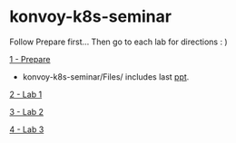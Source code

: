 # konvoy-k8s-seminar

Follow Prepare first...
Then go to each lab for directions : )

[1 - Prepare](https://github.com/jdyver/konvoy-k8s-seminar/tree/master/Prepare)
- konvoy-k8s-seminar/Files/ includes last [ppt](https://github.com/jdyver/konvoy-k8s-seminar/raw/master/Files/Toronto-K8s-Seminar-2019-07-18.pptx).

[2 - Lab 1](https://github.com/jdyver/konvoy-k8s-seminar/tree/master/Lab1)

[3 - Lab 2](https://github.com/jdyver/konvoy-k8s-seminar/tree/master/Lab2)

[4 - Lab 3](https://github.com/jdyver/konvoy-k8s-seminar/tree/master/Lab3)
